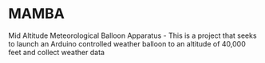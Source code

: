 # MAMBA
Mid Altitude Meteorological Balloon Apparatus - This is a project that seeks to launch an Arduino controlled weather balloon to an altitude of 40,000 feet and collect weather data
